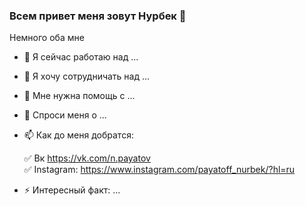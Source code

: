 ### Всем привет меня зовут Нурбек 👋

Немного оба мне
- 🔭 Я сейчас работаю над ...
- 👯 Я хочу сотрудничать над  ...
- 🤔 Мне нужна помощь с ...
- 💬 Спроси меня о ...
- 📫 Как до меня добратся:

  ✅ Вк         https://vk.com/n.payatov  
  ✅ Instagram: https://www.instagram.com/payatoff_nurbek/?hl=ru
- ⚡ Интересный факт: ...

